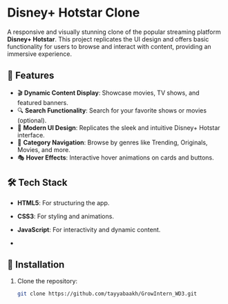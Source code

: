#  Disney+ Hotstar Clone  

A responsive and visually stunning clone of the popular streaming platform **Disney+ Hotstar**. This project replicates the UI design and offers basic functionality for users to browse and interact with content, providing an immersive experience.  



## 🌟 Features  

- 🎬 **Dynamic Content Display**: Showcase movies, TV shows, and featured banners.  
- 🔍 **Search Functionality**: Search for your favorite shows or movies (optional).  
- 🎨 **Modern UI Design**: Replicates the sleek and intuitive Disney+ Hotstar interface.  
- 📂 **Category Navigation**: Browse by genres like Trending, Originals, Movies, and more.  
- 🎭 **Hover Effects**: Interactive hover animations on cards and buttons.  



## 🛠️ Tech Stack  

- **HTML5**: For structuring the app.  
- **CSS3**: For styling and animations.  
- **JavaScript**: For interactivity and dynamic content.  

-

## 🚀 Installation  

1. Clone the repository:  
   ```bash
   git clone https://github.com/tayyabaakh/GrowIntern_WD3.git

